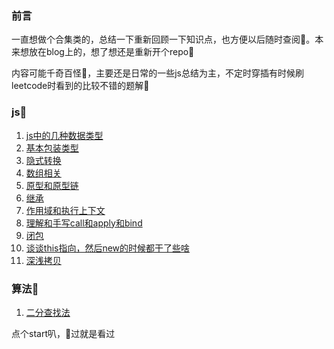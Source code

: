 ### 前言
一直想做个合集类的，总结一下重新回顾一下知识点，也方便以后随时查阅🐷。本来想放在blog上的，想了想还是重新开个repo🍳

内容可能千奇百怪🦄，主要还是日常的一些js总结为主，不定时穿插有时候刷leetcode时看到的比较不错的题解💃



### js🍤
1. [js中的几种数据类型](https://github.com/bibi7/interview/issues/1)
2. [基本包装类型](https://github.com/bibi7/interview/issues/2)
3. [隐式转换](https://github.com/bibi7/interview/issues/3)
4. [数组相关](https://github.com/bibi7/interview/issues/4)
5. [原型和原型链](https://github.com/bibi7/interview/issues/5)
6. [继承](https://github.com/bibi7/interview/issues/6)
7. [作用域和执行上下文](https://github.com/bibi7/interview/issues/7)
8. [理解和手写call和apply和bind](https://github.com/bibi7/interview/issues/8)
9. [闭包](https://github.com/bibi7/interview/issues/9)
10. [谈谈this指向，然后new的时候都干了些啥](https://github.com/bibi7/interview/issues/10)
11. [深浅拷贝](https://github.com/bibi7/interview/issues/11)


### 算法🍖
1. [二分查找法](https://leetcode-cn.com/problems/search-insert-position/solution/js-by-joeyzhouyicheng-4/)




点个start叭，🐴过就是看过
